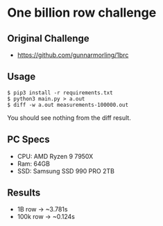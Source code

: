 # One billion row challenge

## Original Challenge
- https://github.com/gunnarmorling/1brc

## Usage
```console
$ pip3 install -r requirements.txt
$ python3 main.py > a.out
$ diff -w a.out measurements-100000.out
```

You should see nothing from the diff result.

## PC Specs
- CPU: AMD Ryzen 9 7950X
- Ram: 64GB
- SSD: Samsung SSD 990 PRO 2TB

## Results
- 1B row -> ~3.781s
- 100k row -> ~0.124s

